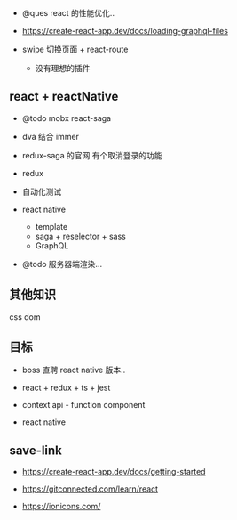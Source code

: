 - @ques react 的性能优化..

- https://create-react-app.dev/docs/loading-graphql-files

- swipe 切换页面 + react-route
  - 没有理想的插件

## react + reactNative

- @todo mobx react-saga
- dva 结合 immer

- redux-saga 的官网 有个取消登录的功能

* redux

* 自动化测试

* react native

  - template
  - saga + reselector + sass
  - GraphQL

* @todo 服务器端渲染...

## 其他知识

css dom

## 目标

- boss 直聘 react native 版本..

- react + redux + ts + jest
- context api - function component
- react native

## save-link

- https://create-react-app.dev/docs/getting-started
- https://gitconnected.com/learn/react

- https://ionicons.com/
